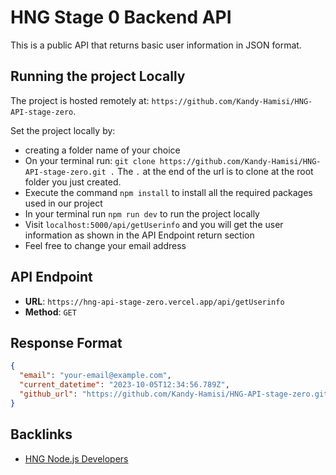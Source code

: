 # HNG Stage 0 Backend API

This is a public API that returns basic user information in JSON format.

## Running the project Locally
The project is hosted remotely at: `https://github.com/Kandy-Hamisi/HNG-API-stage-zero`.

Set the project locally by:
- creating a folder name of your choice
- On your terminal run: `git clone https://github.com/Kandy-Hamisi/HNG-API-stage-zero.git .` The `.` at the end of the url is to clone at the root folder you just created.
- Execute the command `npm install` to install all the required packages used in our project
- In your terminal run `npm run dev` to run the project locally
- Visit `localhost:5000/api/getUserinfo` and you will get the user information as shown in the API Endpoint return section
- Feel free to change your email address


## API Endpoint

- **URL**: `https://hng-api-stage-zero.vercel.app/api/getUserinfo`
- **Method**: `GET`

## Response Format

```json
{
  "email": "your-email@example.com",
  "current_datetime": "2023-10-05T12:34:56.789Z",
  "github_url": "https://github.com/Kandy-Hamisi/HNG-API-stage-zero.git"
}
```

## Backlinks

- [HNG Node.js Developers](https://hng.tech/hire/nodejs-developers)
